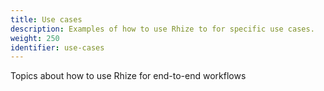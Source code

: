 ```yaml
---
title: Use cases
description: Examples of how to use Rhize to for specific use cases.
weight: 250
identifier: use-cases
---
```


Topics about how to use Rhize for end-to-end workflows
